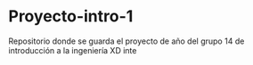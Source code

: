 # Proyecto-intro-1
Repositorio donde se guarda el proyecto de año del grupo 14 de introducción a la ingeniería XD inte
